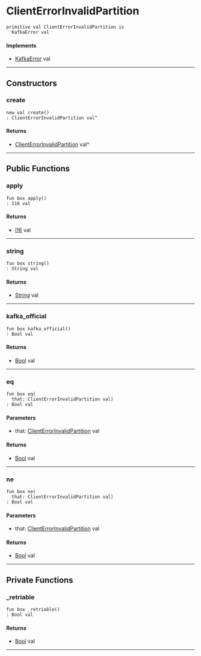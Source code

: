 # ClientErrorInvalidPartition

```pony
primitive val ClientErrorInvalidPartition is
  KafkaError val
```

#### Implements

* [KafkaError](pony-kafka-KafkaError) val

---

## Constructors

### create

```pony
new val create()
: ClientErrorInvalidPartition val^
```

#### Returns

* [ClientErrorInvalidPartition](pony-kafka-ClientErrorInvalidPartition) val^

---

## Public Functions

### apply

```pony
fun box apply()
: I16 val
```

#### Returns

* [I16](builtin-I16) val

---

### string

```pony
fun box string()
: String val
```

#### Returns

* [String](builtin-String) val

---

### kafka_official

```pony
fun box kafka_official()
: Bool val
```

#### Returns

* [Bool](builtin-Bool) val

---

### eq

```pony
fun box eq(
  that: ClientErrorInvalidPartition val)
: Bool val
```
#### Parameters

*   that: [ClientErrorInvalidPartition](pony-kafka-ClientErrorInvalidPartition) val

#### Returns

* [Bool](builtin-Bool) val

---

### ne

```pony
fun box ne(
  that: ClientErrorInvalidPartition val)
: Bool val
```
#### Parameters

*   that: [ClientErrorInvalidPartition](pony-kafka-ClientErrorInvalidPartition) val

#### Returns

* [Bool](builtin-Bool) val

---

## Private Functions

### _retriable

```pony
fun box _retriable()
: Bool val
```

#### Returns

* [Bool](builtin-Bool) val

---

